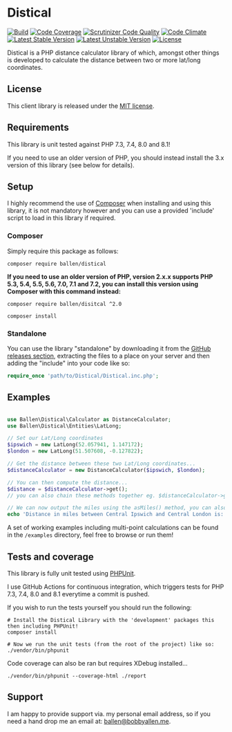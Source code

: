 # Distical

[![Build](https://github.com/allebb/distical/workflows/build/badge.svg)](https://github.com/allebb/distical/actions)
[![Code Coverage](https://codecov.io/gh/allebb/distical/branch/master/graph/badge.svg)](https://codecov.io/gh/allebb/distical)
[![Scrutinizer Code Quality](https://scrutinizer-ci.com/g/allebb/distical/badges/quality-score.png?b=master)](https://scrutinizer-ci.com/g/allebb/distical/?branch=master)
[![Code Climate](https://codeclimate.com/github/allebb/distical/badges/gpa.svg)](https://codeclimate.com/github/allebb/distical)
[![Latest Stable Version](https://poser.pugx.org/ballen/distical/v/stable)](https://packagist.org/packages/ballen/distical) [![Latest Unstable Version](https://poser.pugx.org/ballen/distical/v/unstable)](https://packagist.org/packages/ballen/distical) [![License](https://poser.pugx.org/ballen/distical/license)](https://packagist.org/packages/ballen/distical)

Distical is a PHP distance calculator library of which, amongst other things is developed to calculate the distance between two or more lat/long coordinates.

## License

This client library is released under the [MIT license](LICENSE).

## Requirements

This library is unit tested against PHP 7.3, 7.4, 8.0 and 8.1!

If you need to use an older version of PHP, you should instead install the 3.x version of this library (see below for details).

## Setup

I highly recommend the use of [Composer](https://getcomposer.org/) when installing and using this library, it is not mandatory however and you can use a provided 'include' script to load in this library if required.

### Composer

Simply require this package as follows:

```shell
composer require ballen/distical
```

**If you need to use an older version of PHP, version 2.x.x supports PHP 5.3, 5.4, 5.5, 5.6, 7.0, 7.1 and 7.2, you can install this version using Composer with this command instead:**

```shell
composer require ballen/disitcal ^2.0
```

```
composer install
```

### Standalone

You can use the library "standalone" by downloading it from the [GitHub releases section](https://github.com/allebb/distical/releases), extracting the files to a place on your server and then adding the "include" into your code like so:

```php
require_once 'path/to/Distical/Distical.inc.php';
```

## Examples

```php

use Ballen\Distical\Calculator as DistanceCalculator;
use Ballen\Distical\Entities\LatLong;

// Set our Lat/Long coordinates
$ipswich = new LatLong(52.057941, 1.147172);
$london = new LatLong(51.507608, -0.127822);

// Get the distance between these two Lat/Long coordinates...
$distanceCalculator = new DistanceCalculator($ipswich, $london);

// You can then compute the distance...
$distance = $distanceCalculator->get();
// you can also chain these methods together eg. $distanceCalculator->get()->asMiles();

// We can now output the miles using the asMiles() method, you can also calculate and use asKilometres() or asNauticalMiles() as required!
echo 'Distance in miles between Central Ipswich and Central London is: ' . $distance->asMiles();
```

A set of working examples including multi-point calculations can be found in the ``/examples`` directory, feel free to browse or run them!

## Tests and coverage

This library is fully unit tested using [PHPUnit](https://phpunit.de/).

I use GitHub Actions for continuous integration, which triggers tests for PHP 7.3, 7.4, 8.0 and 8.1 everytime a commit is pushed.

If you wish to run the tests yourself you should run the following:

```
# Install the Distical Library with the 'development' packages this then including PHPUnit!
composer install

# Now we run the unit tests (from the root of the project) like so:
./vendor/bin/phpunit
```

Code coverage can also be ran but requires XDebug installed...
```
./vendor/bin/phpunit --coverage-html ./report
```

## Support

I am happy to provide support via. my personal email address, so if you need a hand drop me an email at: [ballen@bobbyallen.me](mailto:ballen@bobbyallen.me).
